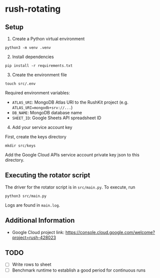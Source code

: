 # rush-rotating

## Setup
1. Create a Python virtual environment
```shell
python3 -m venv .venv
```

2. Install dependencies
```shell
pip install -r requirements.txt
```

3. Create the environment file
```shell
touch src/.env
```
Required environment variables:
- `ATLAS_URI`: MongoDB Atlas URI to the RushKit project
(e.g. `ATLAS_URI=mongodb+srv://...`)
- `DB_NAME`: MongoDB database name
- `SHEET_ID`: Google Sheets API spreadsheet ID

4. Add your service account key

First, create the keys directory
```shell
mkdir src/keys
```
Add the Google Cloud APIs service account private key json to this directory.

## Executing the rotator script

The driver for the rotator script is in `src/main.py`. To execute, run
```shell
python3 src/main.py
```
Logs are found in `main.log`.

## Additional Information
* Google Cloud project link:
https://console.cloud.google.com/welcome?project=rush-428023

## TODO
- [ ] Write rows to sheet
- [ ] Benchmark runtime to establish a good period for continuous runs